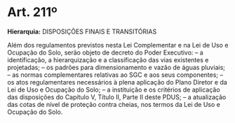 # Art. 211º

**Hierarquia:** DISPOSIÇÕES FINAIS E TRANSITÓRIAS

Além dos regulamentos previstos nesta Lei Complementar e na Lei de Uso e Ocupação do Solo, serão objeto de decreto do Poder Executivo:
– a identificação, a hierarquização e a classificação das vias existentes e projetadas;
– os padrões para dimensionamento e vazão de águas pluviais;
– as normas complementares relativas ao SGC e aos seus componentes;
– os atos regulamentares necessários à plena aplicação do Plano Diretor e da Lei de Uso e Ocupação do Solo;
– a instituição e os critérios de aplicação das disposições do Capítulo V, Título II, Parte II deste PDUS;
– a atualização das cotas de nível de proteção contra cheias, nos termos da Lei de Uso e Ocupação do Solo.







